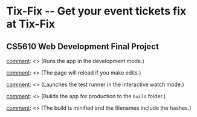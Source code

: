 # Tix-Fix -- Get your event tickets fix at Tix-Fix
## CS5610 Web Development Final Project





[comment]: <> (# Getting Started with Create React App)

[comment]: <> (This project was bootstrapped with [Create React App]&#40;https://github.com/facebook/create-react-app&#41;.)

[comment]: <> (## Available Scripts)

[comment]: <> (In the project directory, you can run:)

[comment]: <> (### `npm start`)

[comment]: <> (Runs the app in the development mode.\)

[comment]: <> (Open [http://localhost:3000]&#40;http://localhost:3000&#41; to view it in the browser.)

[comment]: <> (The page will reload if you make edits.\)

[comment]: <> (You will also see any lint errors in the console.)

[comment]: <> (### `npm test`)

[comment]: <> (Launches the test runner in the interactive watch mode.\)

[comment]: <> (See the section about [running tests]&#40;https://facebook.github.io/create-react-app/docs/running-tests&#41; for more information.)

[comment]: <> (### `npm run build`)

[comment]: <> (Builds the app for production to the `build` folder.\)

[comment]: <> (It correctly bundles React in production mode and optimizes the build for the best performance.)

[comment]: <> (The build is minified and the filenames include the hashes.\)

[comment]: <> (Your app is ready to be deployed!)

[comment]: <> (See the section about [deployment]&#40;https://facebook.github.io/create-react-app/docs/deployment&#41; for more information.)

[comment]: <> (### `npm run eject`)

[comment]: <> (**Note: this is a one-way operation. Once you `eject`, you can’t go back!**)

[comment]: <> (If you aren’t satisfied with the build tool and configuration choices, you can `eject` at any time. This command will remove the single build dependency from your project.)

[comment]: <> (Instead, it will copy all the configuration files and the transitive dependencies &#40;webpack, Babel, ESLint, etc&#41; right into your project so you have full control over them. All of the commands except `eject` will still work, but they will point to the copied scripts so you can tweak them. At this point you’re on your own.)

[comment]: <> (You don’t have to ever use `eject`. The curated feature set is suitable for small and middle deployments, and you shouldn’t feel obligated to use this feature. However we understand that this tool wouldn’t be useful if you couldn’t customize it when you are ready for it.)

[comment]: <> (## Learn More)

[comment]: <> (You can learn more in the [Create React App documentation]&#40;https://facebook.github.io/create-react-app/docs/getting-started&#41;.)

[comment]: <> (To learn React, check out the [React documentation]&#40;https://reactjs.org/&#41;.)

[comment]: <> (### Code Splitting)

[comment]: <> (This section has moved here: [https://facebook.github.io/create-react-app/docs/code-splitting]&#40;https://facebook.github.io/create-react-app/docs/code-splitting&#41;)

[comment]: <> (### Analyzing the Bundle Size)

[comment]: <> (This section has moved here: [https://facebook.github.io/create-react-app/docs/analyzing-the-bundle-size]&#40;https://facebook.github.io/create-react-app/docs/analyzing-the-bundle-size&#41;)

[comment]: <> (### Making a Progressive Web App)

[comment]: <> (This section has moved here: [https://facebook.github.io/create-react-app/docs/making-a-progressive-web-app]&#40;https://facebook.github.io/create-react-app/docs/making-a-progressive-web-app&#41;)

[comment]: <> (### Advanced Configuration)

[comment]: <> (This section has moved here: [https://facebook.github.io/create-react-app/docs/advanced-configuration]&#40;https://facebook.github.io/create-react-app/docs/advanced-configuration&#41;)

[comment]: <> (### Deployment)

[comment]: <> (This section has moved here: [https://facebook.github.io/create-react-app/docs/deployment]&#40;https://facebook.github.io/create-react-app/docs/deployment&#41;)

[comment]: <> (### `npm run build` fails to minify)

[comment]: <> (This section has moved here: [https://facebook.github.io/create-react-app/docs/troubleshooting#npm-run-build-fails-to-minify]&#40;https://facebook.github.io/create-react-app/docs/troubleshooting#npm-run-build-fails-to-minify&#41;)
